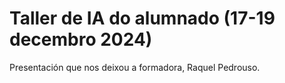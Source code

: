 # Taller de IA do alumnado (17-19 decembro 2024)

 Presentación que nos deixou a formadora, Raquel Pedrouso. 
